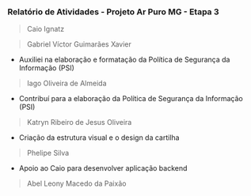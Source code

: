 ### Relatório de Atividades - Projeto Ar Puro MG - Etapa 3

> Caio Ignatz

> Gabriel Víctor Guimarães Xavier

- Auxiliei na elaboração e formatação da Política de Segurança da Informação (PSI)

> Iago Oliveira de Almeida

- Contribuí para a elaboração da Política de Segurança da Informação (PSI)

> Katryn Ribeiro de Jesus Oliveira
-   Criação da estrutura visual e o design da cartilha 

> Phelipe Silva
-   Apoio ao Caio para desenvolver aplicação backend

> Abel Leony Macedo da Paixão
